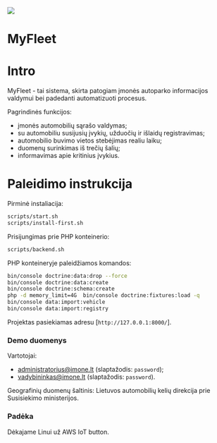 ﻿![](http://myfleet.projektai.nfqakademija.lt/my-fleet-logo.png)

MyFleet
============

# Intro

MyFleet - tai sistema, skirta patogiam įmonės autoparko informacijos valdymui bei padedanti automatizuoti procesus.

Pagrindinės funkcijos:
* įmonės automobilių sąrašo valdymas;
* su automobiliu susijusių įvykių, užduočių ir išlaidų registravimas;
* automobilio buvimo vietos stebėjimas realiu laiku;
* duomenų surinkimas iš trečių šalių;
* informavimas apie kritinius įvykius.

# Paleidimo instrukcija

Pirminė instaliacija:
```bash
scripts/start.sh
scripts/install-first.sh
```
Prisijungimas prie PHP konteinerio:
```bash
scripts/backend.sh
```
PHP konteineryje paleidžiamos komandos:
```bash
bin/console doctrine:data:drop --force
bin/console doctrine:data:create
bin/console doctrine:schema:create
php -d memory_limit=4G  bin/console doctrine:fixtures:load -q
bin/console data:import:vehicle
bin/console data:import:registry
```
Projektas pasiekiamas adresu [`http://127.0.0.1:8000/`].

### Demo duomenys

Vartotojai:

* administratorius@imone.lt (slaptažodis: `password`);
* vadybininkas@imone.lt (slaptažodis: `password`).

Geografinių duomenų šaltinis: Lietuvos automobilių kelių direkcija prie Susisiekimo ministerijos.

### Padėka

Dėkajame Linui už AWS IoT button.